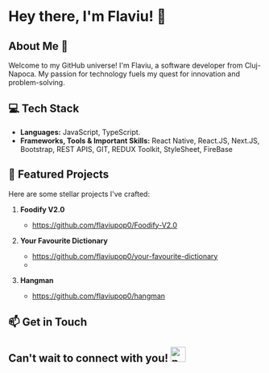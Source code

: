 # Hey there, I'm Flaviu! 👋

## About Me 🚀

Welcome to my GitHub universe! I'm Flaviu, a software developer from Cluj-Napoca. My passion for technology fuels my quest for innovation and problem-solving. 

## 💻 Tech Stack

- **Languages:** JavaScript, TypeScript.
- **Frameworks, Tools & Important Skills:** React Native, React.JS, Next.JS, Bootstrap, REST APIS, GIT, REDUX Toolkit, StyleSheet, FireBase

## 🚀 Featured Projects

Here are some stellar projects I've crafted:

1. **Foodify V2.0**
   - https://github.com/flaviupop0/Foodify-V2.0

2. **Your Favourite Dictionary**
   - https://github.com/flaviupop0/your-favourite-dictionary
   - 
3. **Hangman**
   - https://github.com/flaviupop0/hangman  

## 📫 Get in Touch
<h2>
  Can't wait to connect with you! 
  <a href="https://www.linkedin.com/in/pop-flaviu-a6b842231/" target="blank"><img src="https://raw.githubusercontent.com/rahuldkjain/github-profile-readme-generator/master/src/images/icons/Social/linked-in-alt.svg"       alt="pop-flaviu" height="30" width="30"/></a>
</h2>


